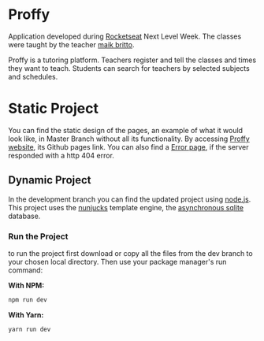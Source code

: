 # Proffy

Application developed during [Rocketseat](https://rocketseat.com.br/) Next Level Week. The classes were taught by the teacher [maik britto](https://github.com/maykbrito).

Proffy is a tutoring platform. Teachers register and tell the classes and times they want to teach. Students can search for teachers by selected subjects and schedules.

# Static Project

You can find the static design of the pages, an example of what it would look like, in Master Branch without all its functionality. By accessing [Proffy website](https://thalesmacena.github.io/next-level-week-proffy/), its Github pages link. You can also find a [Error page](https://thalesmacena.github.io/next-level-week-proffy/not-found.html), if the server responded with a http 404 error. 

## Dynamic Project

In the development branch you can find the updated project using [node.js](https://nodejs.org/en/). This project uses the [nunjucks](https://mozilla.github.io/nunjucks/) template engine, the [asynchronous sqlite](https://www.npmjs.com/package/sqlite-async) database.

### Run the Project
to run the project first download or copy all the files from the dev branch to your chosen local directory. Then use your package manager's run command:

**With NPM:**
```Bash
npm run dev
```

**With Yarn:**
```Bash
yarn run dev
```